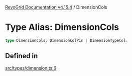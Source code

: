 [RevoGrid Documentation v4.15.4](README.md) / DimensionCols

# Type Alias: DimensionCols

```ts
type DimensionCols: DimensionColPin | DimensionTypeCol;
```

## Defined in

[src/types/dimension.ts:6](https://github.com/revolist/revogrid/blob/1645225511bdf49c1a62fd26a91ac5b7e1558fd9/src/types/dimension.ts#L6)
